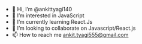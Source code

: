- 👋 Hi, I’m @ankittyagi140
- 👀 I’m interested in JavaScript
- 🌱 I’m currently learning React.Js
- 💞️ I’m looking to collaborate on Javascript/React.js
- 📫 How to reach me ankit.tyagi555@gmail.com

<!---
ankittyagi140/ankittyagi140 is a ✨ special ✨ repository because its `README.md` (this file) appears on your GitHub profile.
You can click the Preview link to take a look at your changes.
--->
